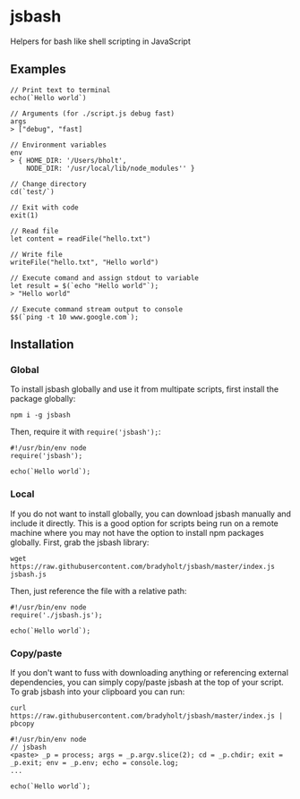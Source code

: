# jsbash

Helpers for bash like shell scripting in JavaScript

## Examples

```
// Print text to terminal
echo(`Hello world`)

// Arguments (for ./script.js debug fast)
args
> ["debug", "fast]

// Environment variables
env
> { HOME_DIR: '/Users/bholt',
    NODE_DIR: '/usr/local/lib/node_modules'' }

// Change directory
cd(`test/`)

// Exit with code
exit(1)

// Read file
let content = readFile("hello.txt")

// Write file
writeFile("hello.txt", "Hello world")

// Execute comand and assign stdout to variable
let result = $(`echo "Hello world"`);
> "Hello world"

// Execute command stream output to console
$$(`ping -t 10 www.google.com`);
```

## Installation

### Global

To install jsbash globally and use it from multipate scripts, first install the package globally:
```
npm i -g jsbash
```

Then, require it with `require('jsbash');`:

```
#!/usr/bin/env node
require('jsbash');

echo(`Hello world`);
```

### Local

If you do not want to install globally, you can download jsbash manually and include it directly.  This is a good option for scripts being run on a remote machine where you may not have the option to install npm packages globally.  First, grab the jsbash library:

```
wget https://raw.githubusercontent.com/bradyholt/jsbash/master/index.js jsbash.js
```

Then, just reference the file with a relative path:

```
#!/usr/bin/env node
require('./jsbash.js');

echo(`Hello world`);
```

### Copy/paste

If you don't want to fuss with downloading anything or referencing external dependencies, you can simply copy/paste jsbash at the top of your script.  To grab jsbash into your clipboard you can run:

```
curl https://raw.githubusercontent.com/bradyholt/jsbash/master/index.js | pbcopy
```

```
#!/usr/bin/env node
// jsbash
<paste> _p = process; args = _p.argv.slice(2); cd = _p.chdir; exit = _p.exit; env = _p.env; echo = console.log;
...

echo(`Hello world`);
```
